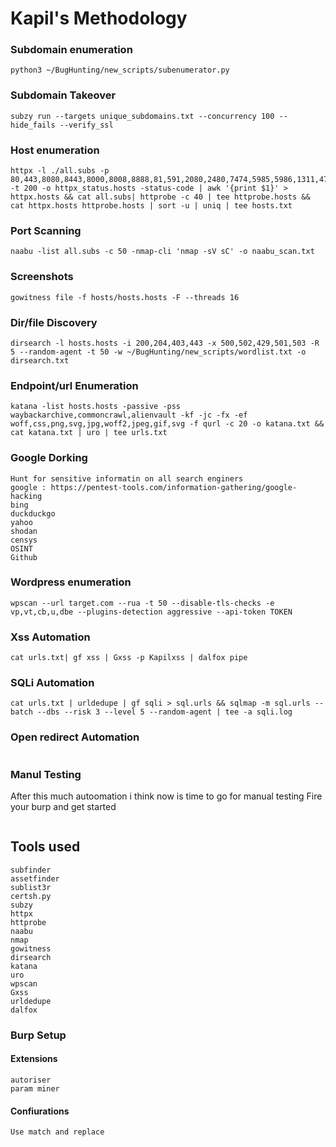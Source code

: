 # Kapil's Methodology

### Subdomain enumeration
```
python3 ~/BugHunting/new_scripts/subenumerator.py
```

### Subdomain Takeover
```
subzy run --targets unique_subdomains.txt --concurrency 100 --hide_fails --verify_ssl
```

### Host enumeration


```
httpx -l ./all.subs -p 80,443,8080,8443,8000,8008,8888,81,591,2080,2480,7474,5985,5986,1311,4711,5800,8081,9090,8181,8880,3000,3001,5000,5001,7000,7001,9091,9080,9443,10443,18080,28080,38080,48080 -t 200 -o httpx_status.hosts -status-code | awk '{print $1}' > httpx.hosts && cat all.subs| httprobe -c 40 | tee httprobe.hosts && cat httpx.hosts httprobe.hosts | sort -u | uniq | tee hosts.txt
```


### Port Scanning


```
naabu -list all.subs -c 50 -nmap-cli 'nmap -sV sC' -o naabu_scan.txt
```

### Screenshots 
```
gowitness file -f hosts/hosts.hosts -F --threads 16 
```

### Dir/file Discovery
```
dirsearch -l hosts.hosts -i 200,204,403,443 -x 500,502,429,501,503 -R 5 --random-agent -t 50 -w ~/BugHunting/new_scripts/wordlist.txt -o dirsearch.txt
```

### Endpoint/url Enumeration
```
katana -list hosts.hosts -passive -pss waybackarchive,commoncrawl,alienvault -kf -jc -fx -ef woff,css,png,svg,jpg,woff2,jpeg,gif,svg -f qurl -c 20 -o katana.txt && cat katana.txt | uro | tee urls.txt
```

### Google Dorking
```
Hunt for sensitive informatin on all search enginers
google : https://pentest-tools.com/information-gathering/google-hacking
bing
duckduckgo
yahoo
shodan
censys
OSINT
Github
```

### Wordpress enumeration

```
wpscan --url target.com --rua -t 50 --disable-tls-checks -e vp,vt,cb,u,dbe --plugins-detection aggressive --api-token TOKEN
```

### Xss Automation
```
cat urls.txt| gf xss | Gxss -p Kapilxss | dalfox pipe
```
### SQLi Automation
```
cat urls.txt | urldedupe | gf sqli > sql.urls && sqlmap -m sql.urls --batch --dbs --risk 3 --level 5 --random-agent | tee -a sqli.log
```
### Open redirect Automation
```

```
### Manul Testing
After this much autoomation i think now is time to go for manual testing
Fire your burp and get started
```
```

## Tools used
```
subfinder
assetfinder
sublist3r
certsh.py
subzy
httpx
httprobe
naabu
nmap
gowitness
dirsearch
katana
uro
wpscan
Gxss
urldedupe
dalfox
```


### Burp Setup

#### Extensions
```
autoriser
param miner
```
#### Confiurations
```
Use match and replace
```
